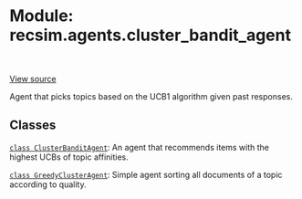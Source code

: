 <div itemscope itemtype="http://developers.google.com/ReferenceObject">
<meta itemprop="name" content="recsim.agents.cluster_bandit_agent" />
<meta itemprop="path" content="Stable" />
</div>

# Module: recsim.agents.cluster_bandit_agent

<!-- Insert buttons and diff -->

<table class="tfo-notebook-buttons tfo-api" align="left">

</table>

<a target="_blank" href="https://github.com/google-research/recsim/tree/master/recsim/agents/cluster_bandit_agent.py">View
source</a>

Agent that picks topics based on the UCB1 algorithm given past responses.

## Classes

[`class ClusterBanditAgent`](../../recsim/agents/cluster_bandit_agent/ClusterBanditAgent.md):
An agent that recommends items with the highest UCBs of topic affinities.

[`class GreedyClusterAgent`](../../recsim/agents/cluster_bandit_agent/GreedyClusterAgent.md):
Simple agent sorting all documents of a topic according to quality.
